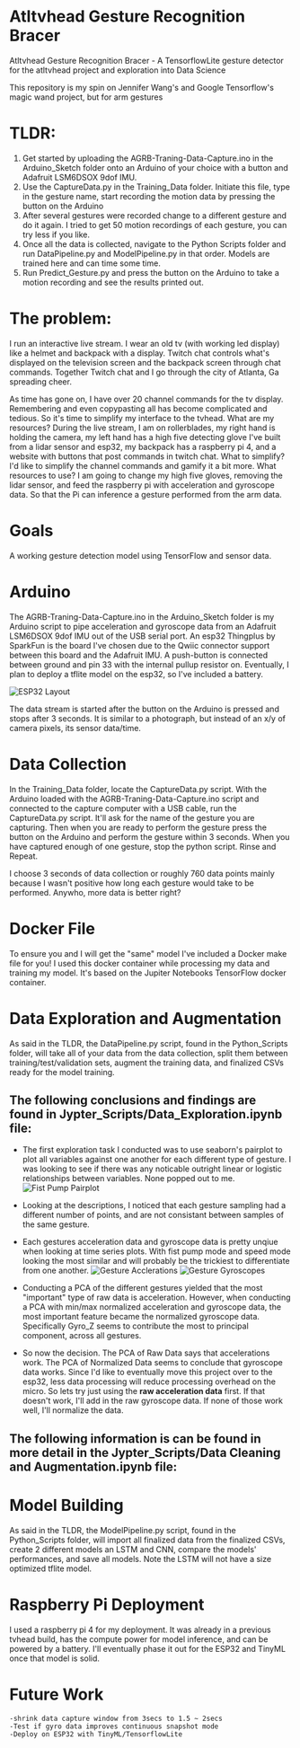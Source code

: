 # Atltvhead Gesture Recognition Bracer
 Atltvhead Gesture Recognition Bracer - A TensorflowLite gesture detector for the atltvhead project and exploration into Data Science

This repository is my spin on Jennifer Wang's and Google Tensorflow's magic wand project, but for arm gestures

# TLDR:
1) Get started by uploading the AGRB-Traning-Data-Capture.ino in the Arduino_Sketch folder onto an Arduino of your choice with a button and Adafruit LSM6DSOX 9dof IMU. 
2) Use the CaptureData.py in the Training_Data folder. Initiate this file, type in the gesture name, start recording the motion data by pressing the button on the Arduino
3) After several gestures were recorded change to a different gesture and do it again. I tried to get 50 motion recordings of each gesture, you can try less if you like. 
4) Once all the data is collected, navigate to the Python Scripts folder and run DataPipeline.py and ModelPipeline.py in that order. Models are trained here and can time some time. 
5) Run Predict_Gesture.py and press the button on the Arduino to take a motion recording and see the results printed out. 

# The problem:
I run an interactive live stream. I wear an old tv (with working led display) like a helmet and backpack with a display. Twitch chat controls what's displayed on the television screen and the backpack screen through chat commands. Together Twitch chat and I go through the city of Atlanta, Ga spreading cheer. 

As time has gone on, I have over 20 channel commands for the tv display. Remembering and even copypasting all has become complicated and tedious. So it's time to simplify my interface to the tvhead.
 What are my resources? 
During the live stream, I am on rollerblades, my right hand is holding the camera, my left hand has a high five detecting glove I've built from a lidar sensor and esp32, my backpack has a raspberry pi 4, and a website with buttons that post commands in twitch chat. 
 What to simplify?
I'd like to simplify the channel commands and gamify it a bit more.
 What resources to use?
I am going to change my high five gloves, removing the lidar sensor, and feed the raspberry pi with acceleration and gyroscope data. So that the Pi can inference a gesture performed from the arm data.

# Goals

A working gesture detection model using TensorFlow and sensor data.

# Arduino
The AGRB-Traning-Data-Capture.ino in the Arduino_Sketch folder is my Arduino script to pipe acceleration and gyroscope data from an Adafruit LSM6DSOX 9dof IMU out of the USB serial port. An esp32 Thingplus by SparkFun is the board I've chosen due to the Qwiic connector support between this board and the Adafruit IMU. A push-button is connected between ground and pin 33 with the internal pullup resistor on. Eventually, I plan to deploy a tflite model on the esp32, so I've included a battery.

![ESP32 Layout](/Arduino_Sketch/images/Esp32_layout.png)

The data stream is started after the button on the Arduino is pressed and stops after 3 seconds. It is similar to a photograph, but instead of an x/y of camera pixels, its sensor data/time. 

# Data Collection
In the Training_Data folder, locate the CaptureData.py script. With the Arduino loaded with the AGRB-Traning-Data-Capture.ino script and connected to the capture computer with a USB cable, run the CaptureData.py script. It'll ask for the name of the gesture you are capturing. Then when you are ready to perform the gesture press the button on the Arduino and perform the gesture within 3 seconds. When you have captured enough of one gesture, stop the python script. Rinse and Repeat. 

I choose 3 seconds of data collection or roughly 760 data points mainly because I wasn't positive how long each gesture would take to be performed. Anywho, more data is better right?

# Docker File
To ensure you and I will get the "same" model I've included a Docker make file for you! I used this docker container while processing my data and training my model. It's based on the Jupiter Notebooks TensorFlow docker container. 

# Data Exploration and Augmentation
As said in the TLDR, the DataPipeline.py script, found in the Python_Scripts folder, will take all of your data from the data collection, split them between training/test/validation sets, augment the training data, and finalized CSVs ready for the model training.

## The following conclusions and findings are found in Jypter_Scripts/Data_Exploration.ipynb file:

- The first exploration task I conducted was to use seaborn's pairplot to plot all variables against one another for each different type of gesture. I was looking to see if there was any noticable outright linear or logistic relationships between variables. None popped out to me. 
![Fist Pump Pairplot](/Jypter_Scripts/images/fist_pump_pairplot.png)

- Looking at the descriptions, I noticed that each gesture sampling had a different number of points, and are not consistant between samples of the same gesture.

- Each gestures acceleration data and gyroscope data is pretty unqiue when looking at time series plots. With fist pump mode and speed mode looking the most similar and will probably be the trickiest to differentiate from one another.
![Gesture Acclerations](/Jypter_Scripts/images/Accels.png)
![Gesture Gyroscopes](/Jypter_Scripts/images/Gyros.png)

- Conducting a PCA of the different gestures yielded that the most "important" type of raw data is acceleration. However, when conducting a PCA with min/max normalized acceleration and gyroscope data, the most important feature became the normalized gyroscope data. Specifically Gyro_Z seems to contribute the most to principal component, across all gestures. 

- So now the decision. The PCA of Raw Data says that accelerations work. The PCA of Normalized Data seems to conclude that gyroscope data works. Since I'd like to eventually move this project over to the esp32, less data processing will reduce processing overhead on the micro. So lets try just using the **raw acceleration data** first. If that doesn't work, I'll add in the raw gyroscope data. If none of those work well, I'll normalize the data. 

## The following information is can be found in more detail in the Jypter_Scripts/Data Cleaning and Augmentation.ipynb file:




# Model Building
As said in the TLDR, the ModelPipeline.py script, found in the Python_Scripts folder, will import all finalized data from the finalized CSVs, create 2 different models an LSTM and CNN, compare the models' performances, and save all models. Note the LSTM will not have a size optimized tflite model. 



# Raspberry Pi Deployment
I used a raspberry pi 4 for my deployment. It was already in a previous tvhead build, has the compute power for model inference, and can be powered by a battery. I'll eventually phase it out for the ESP32 and TinyML once that model is solid. 



# Future Work
    -shrink data capture window from 3secs to 1.5 ~ 2secs
    -Test if gyro data improves continuous snapshot mode
    -Deploy on ESP32 with TinyML/TensorflowLite